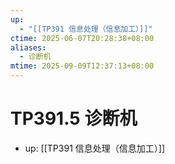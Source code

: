 ```yaml
---
up:
  - "[[TP391 信息处理（信息加工）]]"
ctime: 2025-06-07T20:28:38+08:00
aliases:
  - 诊断机
mtime: 2025-09-09T12:37:13+08:00
---
```


# TP391.5 诊断机

- up: [[TP391 信息处理（信息加工）]]
